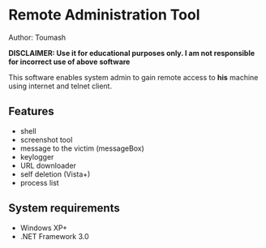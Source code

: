 # Remote Administration Tool
Author: Toumash  

**DISCLAIMER: Use it  for educational purposes only. I am not responsible for incorrect use of above software**

This software enables system admin to gain remote access to **his** machine using internet and telnet client.

## Features

- shell  
- screenshot tool
- message to the victim (messageBox)
- keylogger
- URL downloader
- self deletion (Vista+)
- process list


## System requirements
- Windows XP+  
- .NET Framework 3.0